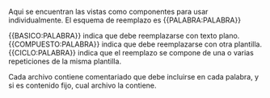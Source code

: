 Aqui se encuentran las vistas como componentes para usar individualmente.
El esquema de reemplazo es {{PALABRA:PALABRA}}

{{BASICO:PALABRA}} indica que debe reemplazarse con texto plano.
{{COMPUESTO:PALABRA}} indica que debe reemplazarse con otra plantilla.
{{CICLO:PALABRA}} indica que el reemplazo se compone de una o varias repeticiones de la misma plantilla.

Cada archivo contiene comentariado que debe incluirse en cada palabra, y si es contenido fijo, cual archivo la contiene.



